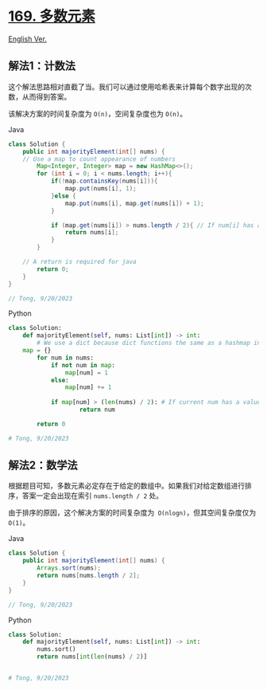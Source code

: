 # [169. 多数元素](https://leetcode.com/problems/majority-element/)

[English Ver.](/Solution/0169_Majority_Element.md)

## 解法1：计数法

这个解法思路相对直截了当。我们可以通过使用哈希表来计算每个数字出现的次数，从而得到答案。

该解决方案的时间复杂度为 `O(n)`，空间复杂度也为 `O(n)`。

Java

```java
class Solution {
    public int majorityElement(int[] nums) {
	// Use a map to count appearance of numbers
        Map<Integer, Integer> map = new HashMap<>();
        for (int i = 0; i < nums.length; i++){
            if(!map.containsKey(nums[i])){
                map.put(nums[i], 1);
            }else {
                map.put(nums[i], map.get(nums[i]) + 1);
            }

            if (map.get(nums[i]) > nums.length / 2){ // If num[i] has a value greater than len(nums) / 2, return
                return nums[i];
            }
        }

	// A return is required for java
        return 0;
    }
}

// Tong, 9/20/2023
```

Python

```python
class Solution:
    def majorityElement(self, nums: List[int]) -> int:
      	# We use a dict because dict functions the same as a hashmap in python
	map = {}
        for num in nums:
            if not num in map:
                map[num] = 1
            else:
                map[num] += 1
  
            if map[num] > (len(nums) / 2): # If current num has a value greater than len(nums) / 2, return
                    return num

        return 0

# Tong, 9/20/2023
```

## 解法2：数学法

根据题目可知，多数元素必定存在于给定的数组中。如果我们对给定数组进行排序，答案一定会出现在索引 `nums.length / 2` 处。

由于排序的原因，这个解决方案的时间复杂度为` O(nlogn)`，但其空间复杂度仅为` O(1)`。

Java

```java
class Solution {
    public int majorityElement(int[] nums) {
        Arrays.sort(nums);
        return nums[nums.length / 2];
    }
}

// Tong, 9/20/2023
```

Python

```python
class Solution:
    def majorityElement(self, nums: List[int]) -> int:
        nums.sort()
        return nums[int(len(nums) / 2)]


# Tong, 9/20/2023
```
